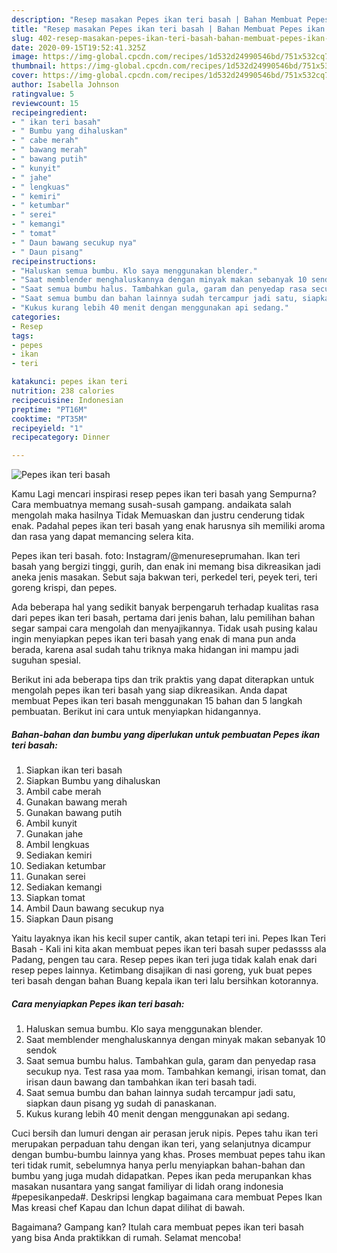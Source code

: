 ```yaml
---
description: "Resep masakan Pepes ikan teri basah | Bahan Membuat Pepes ikan teri basah Yang Menggugah Selera"
title: "Resep masakan Pepes ikan teri basah | Bahan Membuat Pepes ikan teri basah Yang Menggugah Selera"
slug: 402-resep-masakan-pepes-ikan-teri-basah-bahan-membuat-pepes-ikan-teri-basah-yang-menggugah-selera
date: 2020-09-15T19:52:41.325Z
image: https://img-global.cpcdn.com/recipes/1d532d24990546bd/751x532cq70/pepes-ikan-teri-basah-foto-resep-utama.jpg
thumbnail: https://img-global.cpcdn.com/recipes/1d532d24990546bd/751x532cq70/pepes-ikan-teri-basah-foto-resep-utama.jpg
cover: https://img-global.cpcdn.com/recipes/1d532d24990546bd/751x532cq70/pepes-ikan-teri-basah-foto-resep-utama.jpg
author: Isabella Johnson
ratingvalue: 5
reviewcount: 15
recipeingredient:
- " ikan teri basah"
- " Bumbu yang dihaluskan"
- " cabe merah"
- " bawang merah"
- " bawang putih"
- " kunyit"
- " jahe"
- " lengkuas"
- " kemiri"
- " ketumbar"
- " serei"
- " kemangi"
- " tomat"
- " Daun bawang secukup nya"
- " Daun pisang"
recipeinstructions:
- "Haluskan semua bumbu. Klo saya menggunakan blender."
- "Saat memblender menghaluskannya dengan minyak makan sebanyak 10 sendok"
- "Saat semua bumbu halus. Tambahkan gula, garam dan penyedap rasa secukup nya. Test rasa yaa mom. Tambahkan kemangi, irisan tomat, dan irisan daun bawang dan tambahkan ikan teri basah tadi."
- "Saat semua bumbu dan bahan lainnya sudah tercampur jadi satu, siapkan daun pisang yg sudah di panaskanan."
- "Kukus kurang lebih 40 menit dengan menggunakan api sedang."
categories:
- Resep
tags:
- pepes
- ikan
- teri

katakunci: pepes ikan teri 
nutrition: 238 calories
recipecuisine: Indonesian
preptime: "PT16M"
cooktime: "PT35M"
recipeyield: "1"
recipecategory: Dinner

---
```



![Pepes ikan teri basah](https://img-global.cpcdn.com/recipes/1d532d24990546bd/751x532cq70/pepes-ikan-teri-basah-foto-resep-utama.jpg)

Kamu Lagi mencari inspirasi resep pepes ikan teri basah yang Sempurna? Cara membuatnya memang susah-susah gampang. andaikata salah mengolah maka hasilnya Tidak Memuaskan dan justru cenderung tidak enak. Padahal pepes ikan teri basah yang enak harusnya sih memiliki aroma dan rasa yang dapat memancing selera kita.

Pepes ikan teri basah. foto: Instagram/@menureseprumahan. Ikan teri basah yang bergizi tinggi, gurih, dan enak ini memang bisa dikreasikan jadi aneka jenis masakan. Sebut saja bakwan teri, perkedel teri, peyek teri, teri goreng krispi, dan pepes.

Ada beberapa hal yang sedikit banyak berpengaruh terhadap kualitas rasa dari pepes ikan teri basah, pertama dari jenis bahan, lalu pemilihan bahan segar sampai cara mengolah dan menyajikannya. Tidak usah pusing kalau ingin menyiapkan pepes ikan teri basah yang enak di mana pun anda berada, karena asal sudah tahu triknya maka hidangan ini mampu jadi suguhan spesial.


Berikut ini ada beberapa tips dan trik praktis yang dapat diterapkan untuk mengolah pepes ikan teri basah yang siap dikreasikan. Anda dapat membuat Pepes ikan teri basah menggunakan 15 bahan dan 5 langkah pembuatan. Berikut ini cara untuk menyiapkan hidangannya.

<!--inarticleads1-->

##### Bahan-bahan dan bumbu yang diperlukan untuk pembuatan Pepes ikan teri basah:

1. Siapkan  ikan teri basah
1. Siapkan  Bumbu yang dihaluskan
1. Ambil  cabe merah
1. Gunakan  bawang merah
1. Gunakan  bawang putih
1. Ambil  kunyit
1. Gunakan  jahe
1. Ambil  lengkuas
1. Sediakan  kemiri
1. Sediakan  ketumbar
1. Gunakan  serei
1. Sediakan  kemangi
1. Siapkan  tomat
1. Ambil  Daun bawang secukup nya
1. Siapkan  Daun pisang


Yaitu layaknya ikan his kecil super cantik, akan tetapi teri ini. Pepes Ikan Teri Basah - Kali ini kita akan membuat pepes ikan teri basah super pedassss ala Padang, pengen tau cara. Resep pepes ikan teri juga tidak kalah enak dari resep pepes lainnya. Ketimbang disajikan di nasi goreng, yuk buat pepes teri basah dengan bahan Buang kepala ikan teri lalu bersihkan kotorannya. 

<!--inarticleads2-->

##### Cara menyiapkan Pepes ikan teri basah:

1. Haluskan semua bumbu. Klo saya menggunakan blender.
1. Saat memblender menghaluskannya dengan minyak makan sebanyak 10 sendok
1. Saat semua bumbu halus. Tambahkan gula, garam dan penyedap rasa secukup nya. Test rasa yaa mom. Tambahkan kemangi, irisan tomat, dan irisan daun bawang dan tambahkan ikan teri basah tadi.
1. Saat semua bumbu dan bahan lainnya sudah tercampur jadi satu, siapkan daun pisang yg sudah di panaskanan.
1. Kukus kurang lebih 40 menit dengan menggunakan api sedang.


Cuci bersih dan lumuri dengan air perasan jeruk nipis. Pepes tahu ikan teri merupakan perpaduan tahu dengan ikan teri, yang selanjutnya dicampur dengan bumbu-bumbu lainnya yang khas. Proses membuat pepes tahu ikan teri tidak rumit, sebelumnya hanya perlu menyiapkan bahan-bahan dan bumbu yang juga mudah didapatkan. Pepes ikan peda merupankan khas masakan nusantara yang sangat familiyar di lidah orang indonesia #pepesikanpeda#. Deskripsi lengkap bagaimana cara membuat Pepes Ikan Mas kreasi chef Kapau dan Ichun dapat dilihat di bawah. 

Bagaimana? Gampang kan? Itulah cara membuat pepes ikan teri basah yang bisa Anda praktikkan di rumah. Selamat mencoba!
